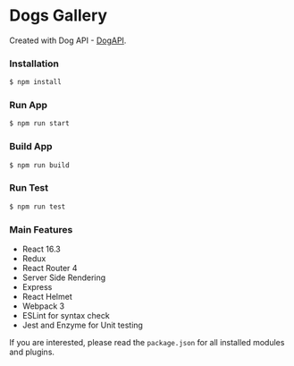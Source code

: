 # Dogs Gallery

Created with Dog API - [DogAPI](https://dog.ceo/dog-api/).

### Installation

```sh
$ npm install
```

### Run App

```sh
$ npm run start
```

### Build App

```sh
$ npm run build
```

### Run Test

```sh
$ npm run test
```

### Main Features

* React 16.3
* Redux
* React Router 4
* Server Side Rendering
* Express
* React Helmet
* Webpack 3
* ESLint for syntax check
* Jest and Enzyme for Unit testing

If you are interested, please read the `package.json` for all installed modules and plugins.